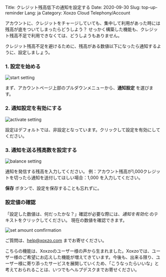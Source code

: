 Title: クレジット残高低下の通知を設定する
Date: 2020-09-30
Slug: top-up-reminder
Lang: ja
Category: Xoxzo Cloud Telephony/Account


アカウントに、クレジットをチャージしていても、集中して利用があった時には残高が底をついてしまったらどうしよう？
せっかく構築した機能も、クレジット残高不足で利用できなくては、どうしようもありません。

クレジット残高不足を避けるために、残高がある数値以下になったら通知するように、設定しましょう。

### 1. 設定を始める

![start setting](/images/top_up_reminder-ja-01.jpg)

まず、アカウントページ上部のプルダウンメニューから、**通知設定** を選びます。

### 2. 通知設定を有効にする

![activate setting](/images/top_up_reminder-ja-02.jpg)

設定はデフォルトでは、非設定となっています。クリックして設定を有効にしてください。

### 3. 通知を送る残高数を設定する

![balance setting](/images/top_up_reminder-ja-03.jpg)

通知を発信する残高を入力してください。
例：アカウント残高が1,000クレジットを切ったら通知を送付してほしい場合：1,000 を入力してください。

**保存** ボタンで、設定を保存することも忘れずに。

### 設定値の確認

「設定した数値は、何だったかな？」確認が必要な際には、_通知を有効化_ のテキストをクリックしてください。
現在の数値を確認できます。

![set amount comfirmation](/images/top_up_reminder-ja-04.jpg)


ご質問は、help@xoxzo.com までお寄せください。

こちらの機能は、Xoxzoのユーザー様の声から生まれました。Xoxzoでは、ユーザー様のご希望にお応えした機能が増えてきています。今後も、出来る限り、ユーザー様に寄り添ったサービスを展開していくため、「こうなったらいいな」と考えておられることは、いつでもヘルプデスクまでお寄せください。
